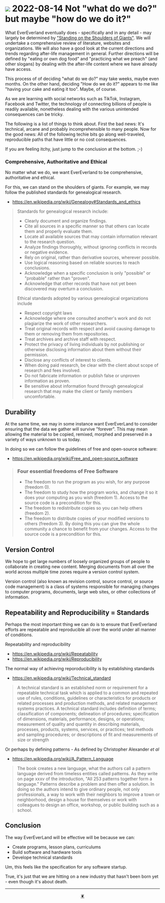 # [![](https://pushme-pullyou.github.io/tootoo-2022/assets/icons/mark-github.svg )]( https://github.com/evereverland/2022/blob/main/journal/2022-08-14-not-what-but-maybe-how.md "Source code on GitHub" ) 2022-08-14 Not "what do we do?" but maybe "how do we do it?"

What EverEverland eventually does - specifically and in any detail - may largely be determined by ["Standing on the Shoulders of Giants"]( file:///C:/Users/tarmo/Dropbox/Public/git-repos/evereverland-2022/home/2022-08-24/ghpages-cms.html#journal/2022-08-12-standing-on-the-shoulders-of-giants.md ). We will undertake a comprehensive review of literature, websites and organizations. We will also have a good look at the current directions and trends regarding after-life management in general. Further directions will be defined by "eating or own dog food" and "practicing what we preach" (and other slogans) by dealing with the after-life content where we have already have access.

This process of of deciding "what do we do?" may take weeks, maybe even months. On the other hand, deciding "How do we do it?" appears to me like "having your cake and eating it too". Maybe, of course.

As we are learning with social networks such as TikTok, Instagram, Facebook and Twitter, the technology of connecting billions of people is readily available, nonetheless dealing with the various unintended consequences can be tricky.

The following is a list of things to think about. First the bad news: It's technical, arcane and probably incomprehensible to many people. Now for the good news: All of the following techie bits go along well-traveled, reproducible paths that have little or no cost consequences.

If you are feeling itchy, just jump to the conclusion at the bottom. ;-)


### Comprehensive, Authoritative and Ethical

No matter what we do, we want EverEverland to be comprehensive, authoritative and ethical.

For this, we can stand on the shoulders of giants. For example, we may follow the published standards for genealogical research.

* https://en.wikipedia.org/wiki/Genealogy#Standards_and_ethics

> Standards for genealogical research include:
>
> * Clearly document and organize findings.
> * Cite all sources in a specific manner so that others can locate them and properly evaluate them.
> * Locate all available sources that may contain information relevant to the research question.
> * Analyze findings thoroughly, without ignoring conflicts in records or negative evidence.
> * Rely on original, rather than derivative sources, wherever possible.
> * Use logical reasoning based on reliable sources to reach conclusions.
> * Acknowledge when a specific conclusion is only "possible" or "probable" rather than "proven".
> * Acknowledge that other records that have not yet been discovered may overturn a conclusion.
>
> Ethical standards adopted by various genealogical organizations include
>
> * Respect copyright laws
> * Acknowledge where one consulted another's work and do not plagiarize the work of other researchers.
> * Treat original records with respect and avoid causing damage to them or removing them from repositories.
> * Treat archives and archive staff with respect.
> * Protect the privacy of living individuals by not publishing or otherwise disclosing information about them without their permission.
> * Disclose any conflicts of interest to clients.
> * When doing paid research, be clear with the client about scope of research and fees involved.
> * Do not fabricate information or publish false or unproven information as proven.
> * Be sensitive about information found through genealogical research that may make the client or family members uncomfortable.


## Durability

At the same time, we may in some instance want EverEverLand to consider ensuring that the data we gather will survive "forever". This may mean allowing the material to be copied, remixed, morphed and preserved in a variety of ways unknown to us today.

In doing so we can follow the guidelines of free and open-source software:

* https://en.wikipedia.org/wiki/Free_and_open-source_software


>### Four essential freedoms of Free Software
>
>* The freedom to run the program as you wish, for any purpose (freedom 0).
>* The freedom to study how the program works, and change it so it does your computing as you wish (freedom 1). Access to the source code is a precondition for this.
>* The freedom to redistribute copies so you can help others (freedom 2).
>* The freedom to distribute copies of your modified versions to others (freedom 3). By doing this you can give the whole community a chance to benefit from your changes. Access to the source code is a precondition for this.


## Version Control

We hope to get large numbers of loosely organized groups of  people to collaborate in creating new content. Merging documents from all over the world across multiple time zones require a version control system.

Version control (also known as revision control, source control, or source code management) is a class of systems responsible for managing changes to computer programs, documents, large web sites, or other collections of information.


## Repeatability and Reproducibility = Standards

Perhaps the most important thing we can do is to ensure that EverEverland efforts are repeatable and reproducible all over the world under all manner of conditions.

Repeatability and reproducibility

* https://en.wikipedia.org/wiki/Repeatability
* https://en.wikipedia.org/wiki/Reproducibility

The normal way of achieving reporoducibility is by establishing standards

* https://en.wikipedia.org/wiki/Technical_standard

>A technical standard is an established norm or requirement for a repeatable technical task which is applied to a common and repeated use of rules, conditions, guidelines or characteristics for products or related processes and production methods, and related management systems practices. A technical standard includes definition of terms; classification of components; delineation of procedures; specification of dimensions, materials, performance, designs, or operations; measurement of quality and quantity in describing materials, processes, products, systems, services, or practices; test methods and sampling procedures; or descriptions of fit and measurements of size or strength

Or perhaps by defining patterns - As defined by Christopher Alexander _et al_

* https://en.wikipedia.org/wiki/A_Pattern_Language

> The book creates a new language, what the authors call a pattern language derived from timeless entities called patterns. As they write on page xxxv of the introduction, "All 253 patterns together form a language." Patterns describe a problem and then offer a solution. In doing so the authors intend to give ordinary people, not only professionals, a way to work with their neighbors to improve a town or neighborhood, design a house for themselves or work with colleagues to design an office, workshop, or public building such as a school.


## Conclusion

The way EverEverLand will be effective will be because we can:

* Create programs, lesson plans, curriculums
* Build software and hardware tools
* Develope technical standards

Um, this feels like the specification for any software startup.

True, it's just that we are hitting on a new industry that hasn't been born yet - even though it's about death.


***

<center title="Hello! Click me to go up to the top" ><a class=aDingbat href=javascript:window.scrollTo(0,0);> ❦ </a></center>
